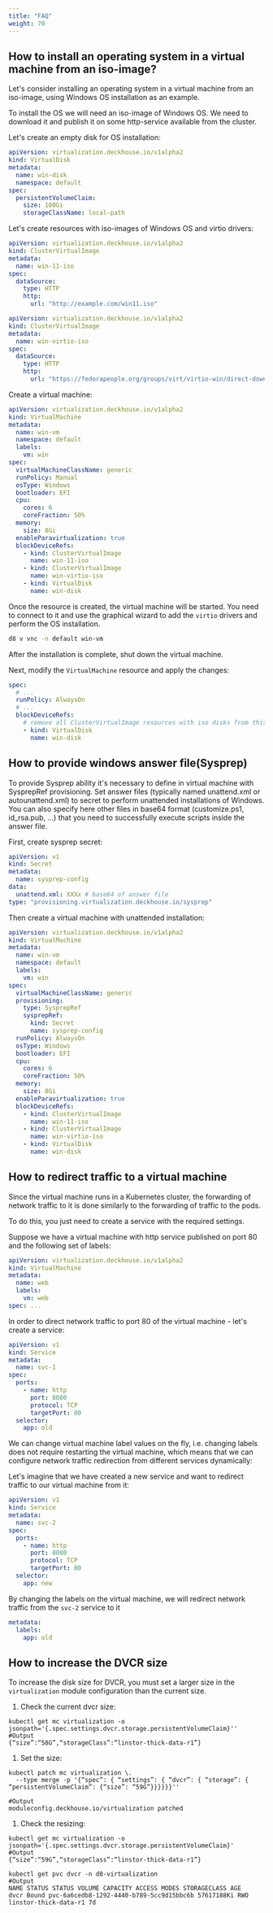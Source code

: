 ```yaml
---
title: "FAQ"
weight: 70
---
```


## How to install an operating system in a virtual machine from an iso-image?

Let's consider installing an operating system in a virtual machine from an iso-image, using Windows OS installation as an example.

To install the OS we will need an iso-image of Windows OS. We need to download it and publish it on some http-service available from the cluster.

Let's create an empty disk for OS installation:

```yaml
apiVersion: virtualization.deckhouse.io/v1alpha2
kind: VirtualDisk
metadata:
  name: win-disk
  namespace: default
spec:
  persistentVolumeClaim:
    size: 100Gi
    storageClassName: local-path
```

Let's create resources with iso-images of Windows OS and virtio drivers:

```yaml
apiVersion: virtualization.deckhouse.io/v1alpha2
kind: ClusterVirtualImage
metadata:
  name: win-11-iso
spec:
  dataSource:
    type: HTTP
    http:
      url: "http://example.com/win11.iso"
```

```yaml
apiVersion: virtualization.deckhouse.io/v1alpha2
kind: ClusterVirtualImage
metadata:
  name: win-virtio-iso
spec:
  dataSource:
    type: HTTP
    http:
      url: "https://fedorapeople.org/groups/virt/virtio-win/direct-downloads/stable-virtio/virtio-win.iso"
```

Create a virtual machine:

```yaml
apiVersion: virtualization.deckhouse.io/v1alpha2
kind: VirtualMachine
metadata:
  name: win-vm
  namespace: default
  labels:
    vm: win
spec:
  virtualMachineClassName: generic
  runPolicy: Manual
  osType: Windows
  bootloader: EFI
  cpu:
    cores: 6
    coreFraction: 50%
  memory:
    size: 8Gi
  enableParavirtualization: true
  blockDeviceRefs:
    - kind: ClusterVirtualImage
      name: win-11-iso
    - kind: ClusterVirtualImage
      name: win-virtio-iso
    - kind: VirtualDisk
      name: win-disk
```

Once the resource is created, the virtual machine will be started. You need to connect to it and use the graphical wizard to add the `virtio` drivers and perform the OS installation.

```bash
d8 v vnc -n default win-vm
```

After the installation is complete, shut down the virtual machine.

Next, modify the `VirtualMachine` resource and apply the changes:

```yaml
spec:
  # ...
  runPolicy: AlwaysOn
  # ...
  blockDeviceRefs:
    # remove all ClusterVirtualImage resources with iso disks from this section
    - kind: VirtualDisk
      name: win-disk
```

## How to provide windows answer file(Sysprep)

To provide Sysprep ability it's necessary to define in virtual machine with SysprepRef provisioning.
Set answer files (typically named unattend.xml or autounattend.xml) to secret to perform unattended installations of Windows.
You can also specify here other files in base64 format (customize.ps1, id_rsa.pub, ...) that you need to successfully execute scripts inside the answer file.

First, create sysprep secret:

```yaml
apiVersion: v1
kind: Secret
metadata:
  name: sysprep-config
data:
  unattend.xml: XXXx # base64 of answer file
type: "provisioning.virtualization.deckhouse.io/sysprep"
```

Then create a virtual machine with unattended installation:

```yaml
apiVersion: virtualization.deckhouse.io/v1alpha2
kind: VirtualMachine
metadata:
  name: win-vm
  namespace: default
  labels:
    vm: win
spec:
  virtualMachineClassName: generic
  provisioning:
    type: SysprepRef
    sysprepRef:
      kind: Secret
      name: sysprep-config
  runPolicy: AlwaysOn
  osType: Windows
  bootloader: EFI
  cpu:
    cores: 6
    coreFraction: 50%
  memory:
    size: 8Gi
  enableParavirtualization: true
  blockDeviceRefs:
    - kind: ClusterVirtualImage
      name: win-11-iso
    - kind: ClusterVirtualImage
      name: win-virtio-iso
    - kind: VirtualDisk
      name: win-disk
```

## How to redirect traffic to a virtual machine

Since the virtual machine runs in a Kubernetes cluster, the forwarding of network traffic to it is done similarly to the forwarding of traffic to the pods.

To do this, you just need to create a service with the required settings.

Suppose we have a virtual machine with http service published on port 80 and the following set of labels:

```yaml
apiVersion: virtualization.deckhouse.io/v1alpha2
kind: VirtualMachine
metadata:
  name: web
  labels:
    vm: web
spec: ...
```

In order to direct network traffic to port 80 of the virtual machine - let's create a service:

```yaml
apiVersion: v1
kind: Service
metadata:
  name: svc-1
spec:
  ports:
    - name: http
      port: 8080
      protocol: TCP
      targetPort: 80
  selector:
    app: old
```

We can change virtual machine label values on the fly, i.e. changing labels does not require restarting the virtual machine, which means that we can configure network traffic redirection from different services dynamically:

Let's imagine that we have created a new service and want to redirect traffic to our virtual machine from it:

```yaml
apiVersion: v1
kind: Service
metadata:
  name: svc-2
spec:
  ports:
    - name: http
      port: 8080
      protocol: TCP
      targetPort: 80
  selector:
    app: new
```

By changing the labels on the virtual machine, we will redirect network traffic from the `svc-2` service to it

```yaml
metadata:
  labels:
    app: old
```

## How to increase the DVCR size

To increase the disk size for DVCR, you must set a larger size in the `virtualization` module configuration than the current size.

1. Check the current dvcr size:

```shell
kubectl get mc virtualization -o jsonpath='{.spec.settings.dvcr.storage.persistentVolumeClaim}''
#Output
{“size”:“58G”,“storageClass”:“linstor-thick-data-r1”}
```

1. Set the size:

```shell
kubectl patch mc virtualization \.
  --type merge -p '{“spec”: { “settings”: { “dvcr”: { “storage”: { “persistentVolumeClaim”: {“size”: “59G”}}}}}}''

#Output
moduleconfig.deckhouse.io/virtualization patched
```

1. Check the resizing:

```shell
kubectl get mc virtualization -o jsonpath='{.spec.settings.dvcr.storage.persistentVolumeClaim}'
#Output
{“size”:“59G”,“storageClass”:“linstor-thick-data-r1”}

kubectl get pvc dvcr -n d8-virtualization
#Output
NAME STATUS STATUS VOLUME CAPACITY ACCESS MODES STORAGECLASS AGE
dvcr Bound pvc-6a6cedb8-1292-4440-b789-5cc9d15bbc6b 57617188Ki RWO linstor-thick-data-r1 7d
```
